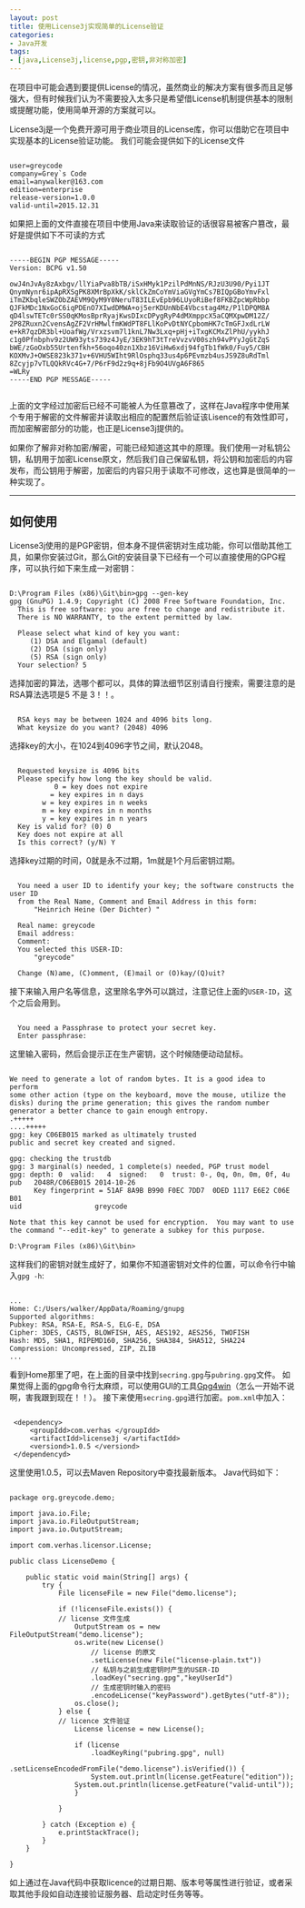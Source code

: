 ```yaml
---
layout: post
title: 使用License3j实现简单的License验证
categories:
- Java开发
tags:
- [java,License3j,license,pgp,密钥,非对称加密]
---
```

<link rel="stylesheet" href="/media/highlight/styles/github.css">
<script src="/media/highlight/highlight.pack.js"></script>
<script>
$(document).ready(function() {
  $('pre code').each(function(i, block) {
    hljs.highlightBlock(block);
  });
});
</script>

在项目中可能会遇到要提供License的情况，虽然商业的解决方案有很多而且足够强大，但有时候我们认为不需要投入太多只是希望借License机制提供基本的限制或提醒功能，使用简单开源的方案就可以。

License3j是一个免费开源可用于商业项目的License库，你可以借助它在项目中实现基本的License验证功能。
我们可能会提供如下的License文件
<pre><code class="text">
user=greycode
company=Grey`s Code
email=anywalker@163.com
edition=enterprise
release-version=1.0.0
valid-until=2015.12.31
</code></pre>
如果把上面的文件直接在项目中使用Java来读取验证的话很容易被客户篡改，最好是提供如下不可读的方式
<pre><code class="text">
-----BEGIN PGP MESSAGE-----
Version: BCPG v1.50

owJ4nJvAy8zAxbgv/llYiaPva8bTB/iSxHMyk1PzilPdMnNS/RJzU3U90/Pyi1JT
QnymNynr6ipApRXSgPK8XMrBpXkK/sklCkZmCoYmViaGVgYmCs7BIQpGBoYmvFxl
iTmZKbqleSWZObZAEVM9QyM9Y0NeruT83ILEvEpb96LUyoRiBef8FKBZpcWpRbbp
QJFkMDc1NxGoC6iqPDEnO7XIwdDMWA+oj5erKDUnNbE4Vbcstag4Mz/P1lDPQM8A
qD4lswTETc0rSS0qKMosBprRyajKwsDIxcDPygRyP4dMXmppcX5aCQMXpwDM12Z/
2P8ZRuxn2CvensAgZF2VrHMwlfmKWdPT8FLlKoPvDtNYCpbomHK7cTmGFJxdLrLW
e+kR7qzDR3bl+UoafWg/Vrxzsvm7l1knL7Nw3Lxq+pHj+iTxgKCMxZlPhU/yykhJ
c1g0Pfnbphv9z2UW93yts739z4JyE/3EK9hT3tTreVvzvV00szh94vPYyJgGtZqS
bWE/zGoOxb55Urtenfkh+56oqo40zn1Xbz16ViHw6xdj94fgTb1fWk0/Fuy5/CBH
KOXMvJ+OWSE823k371v+6VHU5WIht9RlOsphq33us4p6PEvmzb4usJS9Z8uRdTml
8Zcyjp7vTLQQkRVc4G+7/P6rF9d2z9q+8jFb9O4UVgA6F865
=WLRy
-----END PGP MESSAGE-----

</code></pre>

上面的文字经过加密后已经不可能被人为任意篡改了，这样在Java程序中使用某个专用于解密的文件解密并读取出相应的配置然后验证该Lisence的有效性即可，而加密解密部分的功能，也正是License3j提供的。

如果你了解非对称加密/解密，可能已经知道这其中的原理。我们使用一对私钥公钥，私钥用于加密License原文，然后我们自己保留私钥，将公钥和加密后的内容发布，而公钥用于解密，加密后的内容只用于读取不可修改，这也算是很简单的一种实现了。

------
## 如何使用
License3j使用的是PGP密钥，但本身不提供密钥对生成功能，你可以借助其他工具，如果你安装过Git，那么Git的安装目录下已经有一个可以直接使用的GPG程序，可以执行如下来生成一对密钥：
<pre><code class="text">
D:\Program Files (x86)\Git\bin>gpg --gen-key
gpg (GnuPG) 1.4.9; Copyright (C) 2008 Free Software Foundation, Inc.
  This is free software: you are free to change and redistribute it.
  There is NO WARRANTY, to the extent permitted by law.

  Please select what kind of key you want:
     (1) DSA and Elgamal (default)
     (2) DSA (sign only)
     (5) RSA (sign only)
  Your selection? 5
</code></pre>
选择加密的算法，选哪个都可以，具体的算法细节区别请自行搜索，需要注意的是RSA算法选项是5 不是 3！！。
<pre><code class="text">
  RSA keys may be between 1024 and 4096 bits long.
  What keysize do you want? (2048) 4096
</code></pre>
选择key的大小，在1024到4096字节之间，默认2048。
<pre><code class="text">
  Requested keysize is 4096 bits
  Please specify how long the key should be valid.
           0 = key does not expire
        <n>  = key expires in n days
        <n>w = key expires in n weeks
        <n>m = key expires in n months
        <n>y = key expires in n years
  Key is valid for? (0) 0
  Key does not expire at all
  Is this correct? (y/N) Y
</code></pre>
选择key过期的时间，0就是永不过期，1m就是1个月后密钥过期。
<pre><code class="text">
  You need a user ID to identify your key; the software constructs the user ID
  from the Real Name, Comment and Email Address in this form:
      "Heinrich Heine (Der Dichter) <heinrichh@duesseldorf.de>"

  Real name: greycode
  Email address:
  Comment:
  You selected this USER-ID:
      "greycode"

  Change (N)ame, (C)omment, (E)mail or (O)kay/(Q)uit?
</code></pre>
接下来输入用户名等信息，这里除名字外可以跳过，注意记住上面的`USER-ID`，这个之后会用到。
<pre><code class="text">
  You need a Passphrase to protect your secret key.
  Enter passphrase:
</code></pre>
这里输入密码，然后会提示正在生产密钥，这个时候随便动动鼠标。
<pre><code class="text">
We need to generate a lot of random bytes. It is a good idea to perform
some other action (type on the keyboard, move the mouse, utilize the
disks) during the prime generation; this gives the random number
generator a better chance to gain enough entropy.
.+++++
....+++++
gpg: key C06EB015 marked as ultimately trusted
public and secret key created and signed.

gpg: checking the trustdb
gpg: 3 marginal(s) needed, 1 complete(s) needed, PGP trust model
gpg: depth: 0  valid:   4  signed:   0  trust: 0-, 0q, 0n, 0m, 0f, 4u
pub   2048R/C06EB015 2014-10-26
      Key fingerprint = 51AF 8A9B B990 F0EC 7DD7  0DED 1117 E6E2 C06E B01
uid                  greycode

Note that this key cannot be used for encryption.  You may want to use
the command "--edit-key" to generate a subkey for this purpose.

D:\Program Files (x86)\Git\bin>
</code></pre>
这样我们的密钥对就生成好了，如果你不知道密钥对文件的位置，可以命令行中输入`gpg -h`:
<pre><code class="text">
...
Home: C:/Users/walker/AppData/Roaming/gnupg
Supported algorithms:
Pubkey: RSA, RSA-E, RSA-S, ELG-E, DSA
Cipher: 3DES, CAST5, BLOWFISH, AES, AES192, AES256, TWOFISH
Hash: MD5, SHA1, RIPEMD160, SHA256, SHA384, SHA512, SHA224
Compression: Uncompressed, ZIP, ZLIB
...
</code></pre>
看到Home那里了吧，在上面的目录中找到`secring.gpg`与`pubring.gpg`文件。
如果觉得上面的gpg命令行太麻烦，可以使用GUI的工具[Gpg4win]( http://www.gpg4win.org/download.html)（怎么一开始不说啊，害我跟到现在！！）。
接下来使用`secring.gpg`进行加密。`pom.xml`中加入：
<pre><code class="xml">
 &lt;dependency>
	 &lt;groupIdd&gt;com.verhas &lt;/groupIdd&gt;
	 &lt;artifactIdd&gt;license3j &lt;/artifactIdd&gt;
	 &lt;versiond&gt;1.0.5 &lt;/versiond&gt;
 &lt;/dependencyd&gt;
</code></pre>
这里使用1.0.5，可以去Maven Repository中查找最新版本。
Java代码如下：
<pre><code class="java">
package org.greycode.demo;

import java.io.File;
import java.io.FileOutputStream;
import java.io.OutputStream;

import com.verhas.licensor.License;

public class LicenseDemo {

	public static void main(String[] args) {
		try {
			File licenseFile = new File("demo.license");
			
			if (!licenseFile.exists()) {
			// license 文件生成
				OutputStream os = new FileOutputStream("demo.license");
				os.write(new License()
				    // license 的原文
				    .setLicense(new File("license-plain.txt"))
				    // 私钥与之前生成密钥时产生的USER-ID
				    .loadKey("secring.gpg","keyUserId")
				    // 生成密钥时输入的密码
				    .encodeLicense("keyPassword").getBytes("utf-8"));
				os.close();
			} else {
			// licence 文件验证
			    License license = new License();

			    if (license
				    .loadKeyRing("pubring.gpg", null)
				    .setLicenseEncodedFromFile("demo.license").isVerified()) {
			    	System.out.println(license.getFeature("edition"));
				System.out.println(license.getFeature("valid-until"));
			    }
			
			}
			
		} catch (Exception e) {
			e.printStackTrace();
		}
	}

}
</code></pre>
如上通过在Java代码中获取licence的过期日期、版本号等属性进行验证，或者采取其他手段如自动连接验证服务器、启动定时任务等等。

